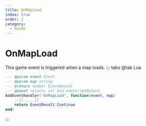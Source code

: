 ```yaml
---
title: OnMapLoad
index: true
order: 2
category:
  - Guide
---
```


# OnMapLoad
This game event is triggered when a map loads.
::: tabs
@tab Lua
```lua
--- @param event Event
--- @param map string
--- @return number EventResult
--- @event returns nil Via event:SetReturn
AddEventHandler("OnMapLoad", function(event, map)
    --[[ ... ]]
    return EventResult.Continue
end)
```

:::